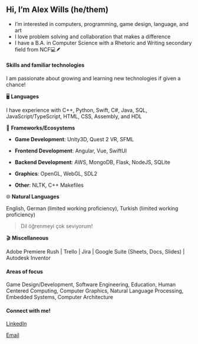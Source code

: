 ## Hi, I’m Alex Wills (he/them)
- I’m interested in computers, programming, game design, language, and art
- I love problem solving and collaboration that makes a difference
- I have a B.A. in Computer Science with a Rhetoric and Writing secondary field from NCF💻🪶

#### Skills and familiar technologies
I am passionate about growing and learning new technologies if given a chance!

🖥️ **Languages** 

I have experience with C++, Python, Swift, C#, Java, SQL, JavaScript/TypeScript, HTML, CSS, Assembly, and HDL

🌿 **Frameworks/Ecosystems**

- **Game Development**:
  Unity3D, Quest 2 VR, SFML

- **Frontend Development**:
  Angular, Vue, SwiftUI

- **Backend Development**:
  AWS, MongoDB, Flask, NodeJS, SQLite

- **Graphics**:
  OpenGL, WebGL, SDL2

- **Other**:
  NLTK, C++ Makefiles


🌐 **Natural Languages**

English, German (limited working proficiency), Turkish (limited working proficiency)
> Dil öğrenmeyi çok seviyorum!

🎬 **Miscellaneous**

Adobe Premiere Rush | Trello | Jira | Google Suite (Sheets, Docs, Slides) | Autodesk Inventor


#### Areas of focus

Game Design/Development, Software Engineering, Education, Human Centered Computing, Computer Graphics, Natural Language Processing, Embedded Systems, Computer Architecture

#### Connect with me!
[LinkedIn](https://www.linkedin.com/in/alexanderwills37/)

[Email](mailto:alexanderwills37@gmail.com)

<!---
AlexWills37/AlexWills37 is a ✨ special ✨ repository because its `README.md` (this file) appears on your GitHub profile.
You can click the Preview link to take a look at your changes.
--->
